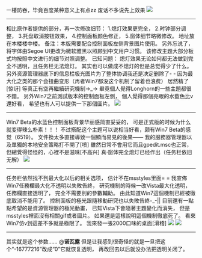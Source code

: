 一楼防吞，毕竟百度某种意义上有点zz
废话不多说先上效果
![](https://wvbarchive.s3-ap-northeast-1.amazonaws.com/4878972915/4c0056accbef7609bdf163b327dda3cc7dd99e1e.jpg)
***
相比原作者提供的部分，再一次修改细节：
1.熄灯效果更完全，
2.时钟部分调整，
3.托盘取消按钮效果，
4.控制面板颜色修正，
5.窗体细节略微修改。
地址放在本楼楼中楼。
备注：本版需要配合控制面板左侧背景图片使用。
另外忘说了，将字体由Segoe UI更改为微软雅黑以照顾到中文用户习惯。
该修改主题大部分板式均按照中文进行的细节对照调整。
已知问题：
熄灯效果无论如何都无法做到完全不透明，且任务栏无法熄灯。
其实也可以做成不熄灯的但是总觉得少了什么。
另外资源管理器底下的信息栏极光图片为了整体协调我还是决定删除了- -
因为最大化之类的那个会扭曲变形（再者Win7都没这个机制了留着也浪费）
居然精了[惊讶]
等真正有空再繼續研究機制→_→
畢竟個人覺得Longhorn的一些主題都很不錯。
另外Win7之前測試版本的控制面板左側，
個人覺得那個亮眼的水藍色比v還好看，
希望也有人可以提供一下那個圖片。
![](https://wvbarchive.s3-ap-northeast-1.amazonaws.com/4878972915/7625482fb9389b504c4d077f8c35e5dde6116e66.jpg)
***
Win7 Beta的水蓝色控制面板背景华丽感简直妥妥的，
可是正式版的时候为什么就变得辣么朴素！！！
不过搭配这个主题可以说相当好看，颇有Win7 Beta的感觉（6519）。
文件換太多直接導致一個顯而易見的後果——
我的服務器管理器以及單獨的本地安全策略打不開了[喷]
雖然日常不會用它而且gpedit.msc也正常，
但總覺得怪怪的，心裡不是滋味[不高兴]
真·窗体完全熄灯已经作出（任务栏依旧无解）
![](https://wvbarchive.s3-ap-northeast-1.amazonaws.com/4878972915/2c75e70b19d8bc3eb6fcc4da8b8ba61ea9d3451b.jpg)
***
任务栏依然找不到最大化以后的相关选项，
估计不在msstyles里面= =
我宣佈Win7任務欄最大化不透明以失敗告終，
研究機制的時候一改Vista最大化透明，
任務欄直接透明了，
完全不需要別的參數輔助。
由此知道Win7這個機制已經被徹底取消不能用了。
控制面板的極光跟隨移動研究也以失敗告終-_-||
目前還有一點點希望的是資源管理器的極光動畫，
已知Vista下會隨著主題變化而消失，
但是msstyles裡面沒有相關gif或者圖片。
如果還是這樣說明這個機制徹底死了。
看來Win7仿v到這差不多就是極限了。
我來發一張2000口味的桌面[滑稽]
![](https://wvbarchive.s3-ap-northeast-1.amazonaws.com/4878972915/edc03e83b2b7d0a252a6528bc2ef76094a369aaa.jpg)
![](https://wvbarchive.s3-ap-northeast-1.amazonaws.com/4878972915/03e20a234f4a20a42b3017d999529822730ed0f3.jpg)
***
其实就是这个参数……
@__诺瓦露__
但是让我感到很奇怪的就是一旦把这个“-16777216”改成“0”它就恢复透明，
再改回去以后就没办法把透明关闭了。
